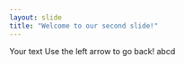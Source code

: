 ```yaml
---
layout: slide
title: "Welcome to our second slide!"
---
```

Your text
Use the left arrow to go back!
abcd
